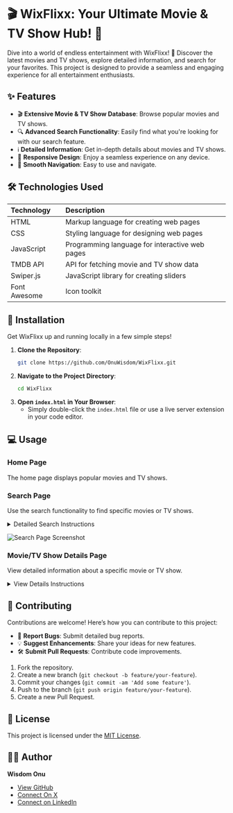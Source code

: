 # **🎬 WixFlixx: Your Ultimate Movie & TV Show Hub! 🍿**

Dive into a world of endless entertainment with WixFlixx! 🚀 Discover the latest movies and TV shows, explore detailed information, and search for your favorites. This project is designed to provide a seamless and engaging experience for all entertainment enthusiasts.

## ✨ Features

- 🎬 **Extensive Movie & TV Show Database**: Browse popular movies and TV shows.
- 🔍 **Advanced Search Functionality**: Easily find what you're looking for with our search feature.
- ℹ️ **Detailed Information**: Get in-depth details about movies and TV shows.
- 📱 **Responsive Design**: Enjoy a seamless experience on any device.
- 🚀 **Smooth Navigation**: Easy to use and navigate.

## 🛠️ Technologies Used

| Technology   | Description                                    |
| :----------- | :--------------------------------------------- |
| HTML         | Markup language for creating web pages         |
| CSS          | Styling language for designing web pages       |
| JavaScript   | Programming language for interactive web pages |
| TMDB API     | API for fetching movie and TV show data        |
| Swiper.js    | JavaScript library for creating sliders        |
| Font Awesome | Icon toolkit                                   |

## 🚀 Installation

Get WixFlixx up and running locally in a few simple steps!

1.  **Clone the Repository**:
    ```bash
    git clone https://github.com/OnuWisdom/WixFlixx.git
    ```
2.  **Navigate to the Project Directory**:
    ```bash
    cd WixFlixx
    ```
3.  **Open `index.html` in Your Browser**:
    - Simply double-click the `index.html` file or use a live server extension in your code editor.

## 💻 Usage

### Home Page

The home page displays popular movies and TV shows.

### Search Page

Use the search functionality to find specific movies or TV shows.

<details>
<summary>Detailed Search Instructions</summary>
<br>

1.  **Enter Your Search Term**: Type in the movie or TV show you're looking for.
2.  **Select the Media Type**: Choose either "Movies" or "TV Shows".
3.  **Click the Search Button**: Hit the search icon to display the results.

```javascript
// Example search query
const searchTerm = 'Avengers';
const mediaType = 'movie'; // or "tv"
```

</details>

![Search Page Screenshot](https://via.placeholder.com/800x400)

### Movie/TV Show Details Page

View detailed information about a specific movie or TV show.

<details>
<summary>View Details Instructions</summary>
<br>

1.  **Click on a Movie or TV Show**: From the home page or search results.
2.  **View Detailed Information**: Explore overview, genres, release date, and more.
</details>

## 🤝 Contributing

Contributions are welcome! Here’s how you can contribute to this project:

- 🐛 **Report Bugs**: Submit detailed bug reports.
- 💡 **Suggest Enhancements**: Share your ideas for new features.
- 🛠️ **Submit Pull Requests**: Contribute code improvements.

1.  Fork the repository.
2.  Create a new branch (`git checkout -b feature/your-feature`).
3.  Commit your changes (`git commit -am 'Add some feature'`).
4.  Push to the branch (`git push origin feature/your-feature`).
5.  Create a new Pull Request.

## 📜 License

This project is licensed under the [MIT License](LICENSE).

## 🧑‍💻 Author

**Wisdom Onu**

- [View GitHub](https://github.com/OnuWisdom)
- [Connect On X](https://x.com/whisdomseven)
- [Connect on LinkedIn](https://www.linkedin.com/in/wisdom-onu-5450a434b/)
